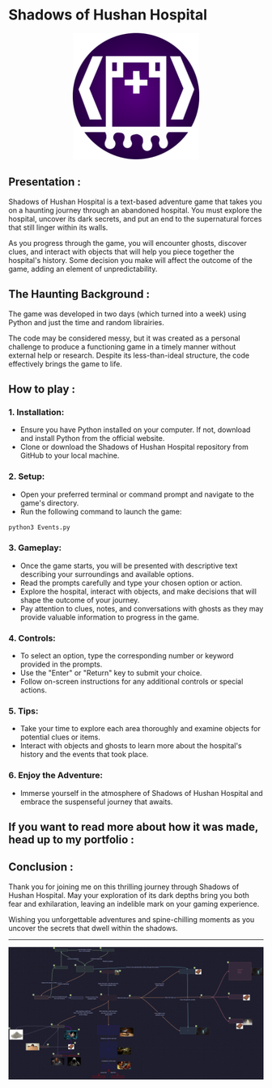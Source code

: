 # Shadows of Hushan Hospital
<p align="center">
<img src="https://github.com/PuddingNight/Shadows_of_Hushan_Hospital/blob/master/hospital2.png" width="250" height="250">
</p>

## Presentation :
Shadows of Hushan Hospital is a text-based adventure game that takes you on a haunting journey through an abandoned hospital. You must explore the hospital, uncover its dark secrets, and put an end to the supernatural forces that still linger within its walls.

As you progress through the game, you will encounter ghosts, discover clues, and interact with objects that will help you piece together the hospital's history. Some decision you make will affect the outcome of the game, adding an element of unpredictability.


## The Haunting Background :
The game was developed in two days (which turned into a week) using Python and just the time and random librairies.

The code may be considered messy, but it was created as a personal challenge to produce a functioning game in a timely manner without external help or research. Despite its less-than-ideal structure, the code effectively brings the game to life.


## How to play :


### 1. **Installation:**

* Ensure you have Python installed on your computer. If not, download and install Python from the official website.
* Clone or download the Shadows of Hushan Hospital repository from GitHub to your local machine.



### 2. **Setup:**

* Open your preferred terminal or command prompt and navigate to the game's directory.
* Run the following command to launch the game:

```Python
python3 Events.py
```


### 3. **Gameplay:**

* Once the game starts, you will be presented with descriptive text describing your surroundings and available options.
* Read the prompts carefully and type your chosen option or action.
* Explore the hospital, interact with objects, and make decisions that will shape the outcome of your journey.
* Pay attention to clues, notes, and conversations with ghosts as they may provide valuable information to progress in the game.



### 4. **Controls:**

* To select an option, type the corresponding number or keyword provided in the prompts.
* Use the "Enter" or "Return" key to submit your choice.
* Follow on-screen instructions for any additional controls or special actions.



### 5. **Tips:**

* Take your time to explore each area thoroughly and examine objects for potential clues or items.
* Interact with objects and ghosts to learn more about the hospital's history and the events that took place.



### 6. **Enjoy the Adventure:**

* Immerse yourself in the atmosphere of Shadows of Hushan Hospital and embrace the suspenseful journey that awaits.

## If you want to read more about how it was made, head up to my portfolio : 


## Conclusion :
Thank you for joining me on this thrilling journey through Shadows of Hushan Hospital. May your exploration of its dark depths bring you both fear and exhilaration, leaving an indelible mark on your gaming experience.

Wishing you unforgettable adventures and spine-chilling moments as you uncover the secrets that dwell within the shadows.

---

<p align="center">
<img src="https://github.com/PuddingNight/Shadows_of_Hushan_Hospital/blob/master/Hushan_Map.jpg?raw=true">
</p>



